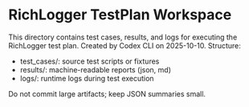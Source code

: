# RichLogger TestPlan Workspace

This directory contains test cases, results, and logs for executing the RichLogger test plan.
Created by Codex CLI on 2025-10-10.
Structure:
- test_cases/: source test scripts or fixtures
- results/: machine-readable reports (json, md)
- logs/: runtime logs during test execution

Do not commit large artifacts; keep JSON summaries small.
